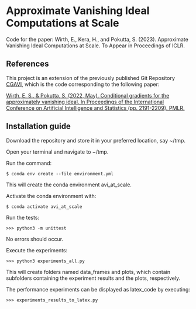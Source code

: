 # Approximate Vanishing Ideal Computations at Scale

Code for the paper:
Wirth, E., Kera, H., and Pokutta, S. (2023). Approximate Vanishing Ideal Computations at Scale. To Appear in Proceedings of ICLR.


## References
This project is an extension of the previously published Git Repository
[CGAVI](https://github.com/ZIB-IOL/cgavi/releases/tag/v1.0.0),
which is the code corresponding to the following paper:

[Wirth, E. S., & Pokutta, S. (2022, May). Conditional gradients for the approximately vanishing ideal. In Proceedings of the International Conference on Artificial Intelligence and Statistics (pp. 2191-2209). PMLR.](https://proceedings.mlr.press/v151/wirth22a.html)



## Installation guide
Download the repository and store it in your preferred location, say ~/tmp.

Open your terminal and navigate to ~/tmp.

Run the command: 
```shell script
$ conda env create --file environment.yml
```
This will create the conda environment avi_at_scale.

Activate the conda environment with:
```shell script
$ conda activate avi_at_scale
```

Run the tests:
```python3 script
>>> python3 -m unittest
```

No errors should occur.


Execute the experiments: 
```python3 script
>>> python3 experiments_all.py
```

This will create folders named data_frames and plots, which contain subfolders containing the experiment results and 
the plots, respectively. 

The performance experiments can be displayed as latex_code by executing:
```python3 script
>>> experiments_results_to_latex.py
```
